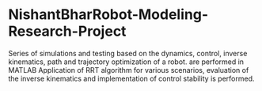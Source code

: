 # NishantBharRobot-Modeling-Research-Project
 Series of simulations and testing based on the dynamics, control, inverse kinematics, path and trajectory optimization of a robot. are performed in MATLAB Application of RRT algorithm for various scenarios, evaluation of the inverse kinematics and implementation of control stability is performed.
